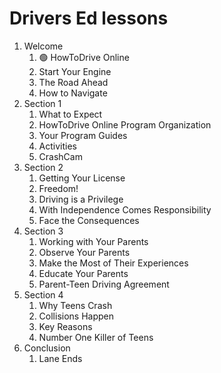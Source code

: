 # Drivers Ed lessons

1. Welcome
    1. 🟢 HowToDrive Online	
    2. Start Your Engine	
    3. The Road Ahead	
    4. How to Navigate	
2. Section 1
    1. What to Expect	
    2. HowToDrive Online Program Organization	
    3. Your Program Guides	
    4. Activities	
    5. CrashCam	
3. Section 2
    1. Getting Your License	
    2. Freedom!	
    3. Driving is a Privilege	
    4. With Independence Comes Responsibility	
    5. Face the Consequences	
4. Section 3
    1. Working with Your Parents	
    2. Observe Your Parents	
    3. Make the Most of Their Experiences	
    4. Educate Your Parents	
    5. Parent-Teen Driving Agreement	
5. Section 4
    1. Why Teens Crash	
    2. Collisions Happen	
    3. Key Reasons	
    4. Number One Killer of Teens	
6. Conclusion
    1. Lane Ends
